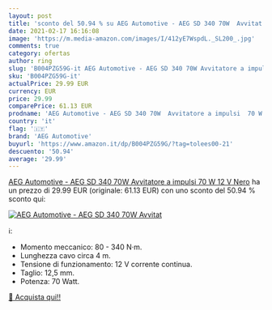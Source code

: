 ```yaml
---
layout: post
title: 'sconto del 50.94 % su AEG Automotive - AEG SD 340 70W  Avvitat  '
date: 2021-02-17 16:16:08
image: 'https://m.media-amazon.com/images/I/412yE7WspdL._SL200_.jpg'
comments: true
category: ofertas
author: ring
slug: 'B004PZG59G-it AEG Automotive - AEG SD 340 70W Avvitatore a impulsi 70 W...'
sku: 'B004PZG59G-it'
actualPrice: 29.99 EUR
currency: EUR
price: 29.99
comparePrice: 61.13 EUR
prodname: 'AEG Automotive - AEG SD 340 70W  Avvitatore a impulsi  70 W  12 V  Nero'
country: 'it'
flag: '🇮🇹'
brand: 'AEG Automotive'
buyurl: 'https://www.amazon.it/dp/B004PZG59G/?tag=tolees00-21'
descuento: '50.94'
average: '29.99'
---
```


[AEG Automotive - AEG SD 340 70W  Avvitatore a impulsi  70 W  12 V  Nero](https://www.amazon.it/dp/B004PZG59G/?tag=tolees00-21) ha un prezzo di 29.99 EUR (originale: 61.13 EUR) con uno sconto del 50.94 % sconto qui:

[![AEG Automotive - AEG SD 340 70W  Avvitat](https://m.media-amazon.com/images/I/412yE7WspdL._SL200_.jpg)](https://www.amazon.it/dp/B004PZG59G/?tag=tolees00-21)

ℹ️:

- Momento meccanico: 80 - 340 N·m.
- Lunghezza cavo circa 4 m.
- Tensione di funzionamento: 12 V corrente continua.
- Taglio: 12,5 mm.
- Potenza: 70 Watt.

[🛒 Acquista qui!!](https://www.amazon.it/dp/B004PZG59G/?tag=tolees00-21)
